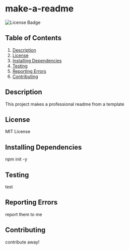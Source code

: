 # make-a-readme
![License Badge](https://img.shields.io/github/license/andykb9b13/make-a-readme)

## Table of Contents
1. [Description](#description)
2. [License](#license)
3. [Installing Dependencies](#installing-dependencies)
4. [Testing](#testing)
5. [Reporting Errors](#reporting-errors)
6. [Contributing](#contributing)

## Description
This project makes a professional readme from a template
         
## License
MIT License
            
## Installing Dependencies
npm init -y
            
## Testing
test
            
## Reporting Errors
report them to me
            
## Contributing
contribute away!
